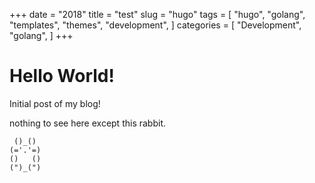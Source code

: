 
+++
date = "2018"
title = "test"
slug = "hugo"
tags = [
    "hugo",
    "golang",
    "templates",
    "themes",
    "development",
]
categories = [
    "Development",
    "golang",
]
+++


# Hello World!

Initial post of my blog!

nothing to see here except this rabbit.
```
 ()_()
(='.'=)
()   ()
(")_(")
```
